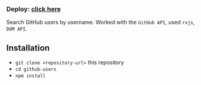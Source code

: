 ### Deploy: <a href="https://repinnick-github-users.netlify.app/">click here</a>

Search GitHub users by username. Worked with the `GitHub API`, used `rxjs`, `DOM API`.

## Installation

- `git clone <repository-url>` this repository
- `cd github-users`
- `npm install`

